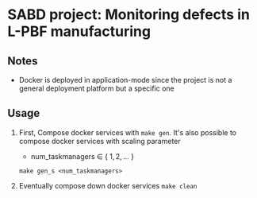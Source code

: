 # SABD project: Monitoring defects in L-PBF manufacturing

## Notes
* Docker is deployed in application-mode since the project is not a general
deployment platform but a specific one

## Usage
1. First, Compose docker services with `make gen`. It's also possible 
   to compose docker services with scaling parameter
    - num_taskmanagers $\in$ \{ $1, 2, \dots$ \}
    ```
    make gen_s <num_taskmanagers>
    ```

2. Eventually compose down docker services `make clean`
